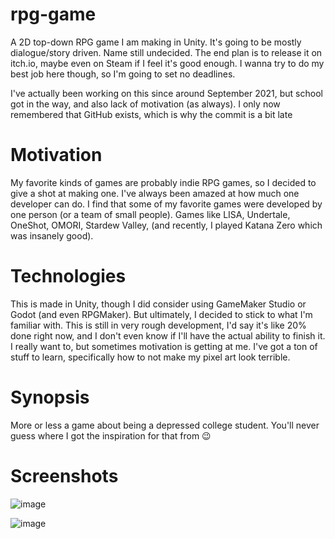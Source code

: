 # rpg-game
A 2D top-down RPG game I am making in Unity. It's going to be mostly dialogue/story driven. Name still undecided. The end plan is to release it on itch.io, maybe even on Steam if I feel it's good enough. I wanna try to do my best job here though, so I'm going to set no deadlines.

I've actually been working on this since around September 2021, but school got in the way, and also lack of motivation (as always). I only now remembered that GitHub exists, which is why the commit is a bit late

# Motivation
My favorite kinds of games are probably indie RPG games, so I decided to give a shot at making one. I've always been amazed at how much one developer can do. I find that some of my favorite games were developed by one person (or a team of small people). Games like LISA, Undertale, OneShot, OMORI, Stardew Valley, (and recently, I played Katana Zero which was insanely good).

# Technologies
This is made in Unity, though I did consider using GameMaker Studio or Godot (and even RPGMaker).
But ultimately, I decided to stick to what I'm familiar with. 
This is still in very rough development, I'd say it's like 20% done right now, and I don't even know if I'll have the actual ability to finish it. I really want to, 
but sometimes motivation is getting at me. I've got a ton of stuff to learn, specifically how to not make my pixel art look terrible.

# Synopsis
More or less a game about being a depressed college student. You'll never guess where I got the inspiration for that from 😉

# Screenshots

![image](https://user-images.githubusercontent.com/69275171/190540075-f7da64eb-3efb-49bf-8670-a1acc11e6b92.png)

![image](https://user-images.githubusercontent.com/69275171/190540144-6dd2f5c5-b51f-4e33-8464-eb40564fc295.png)
